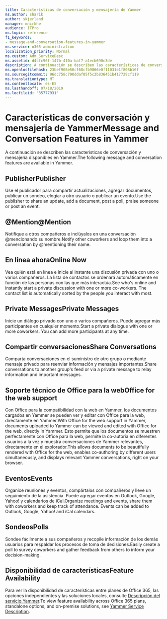 ```yaml
---
title: Características de conversación y mensajería de Yammer
ms.author: sharik
author: skjerland
manager: mnirkhe
audience: ITPro
ms.topic: reference
f1_keywords:
- message-and-conversation-features-in-yammer
ms.service: o365-administration
localization_priority: Normal
ms.custom: Adm_ServiceDesc
ms.assetid: d4cfc96f-147b-410a-baf7-a1ecb690c3de
description: A continuación se describen las características de conversación y mensajería disponibles en Yammer.
ms.openlocfilehash: 23bef908e50cf68cfb9866e0f11031e1f808b16f
ms.sourcegitcommit: 96dc758c790ddaf05f5c2b836451b417729cf119
ms.translationtype: MT
ms.contentlocale: es-ES
ms.lasthandoff: 07/18/2019
ms.locfileid: "35777931"
---
```

# <a name="message-and-conversation-features-in-yammer"></a><span data-ttu-id="867ae-103">Características de conversación y mensajería de Yammer</span><span class="sxs-lookup"><span data-stu-id="867ae-103">Message and Conversation Features in Yammer</span></span>

<span data-ttu-id="867ae-104">A continuación se describen las características de conversación y mensajería disponibles en Yammer.</span><span class="sxs-lookup"><span data-stu-id="867ae-104">The following message and conversation features are available in Yammer.</span></span>
  
## <a name="publisher"></a><span data-ttu-id="867ae-105">Publisher</span><span class="sxs-lookup"><span data-stu-id="867ae-105">Publisher</span></span>
<span data-ttu-id="867ae-106"><a name="bkmk_Publisher"> </a></span><span class="sxs-lookup"><span data-stu-id="867ae-106"></span></span>

<span data-ttu-id="867ae-107">Use el publicador para compartir actualizaciones, agregar documentos, publicar un sondeo, elogiar a otro usuario o publicar un evento.</span><span class="sxs-lookup"><span data-stu-id="867ae-107">Use the publisher to share an update, add a document, post a poll, praise someone or post an event.</span></span>
  
## <a name="mention"></a><span data-ttu-id="867ae-108">@Mention</span><span class="sxs-lookup"><span data-stu-id="867ae-108">@Mention</span></span>
<span data-ttu-id="867ae-109"><a name="bkmk_AtMention"> </a></span><span class="sxs-lookup"><span data-stu-id="867ae-109"></span></span>

<span data-ttu-id="867ae-110">Notifique a otros compañeros e inclúyalos en una conversación @mencionando su nombre.</span><span class="sxs-lookup"><span data-stu-id="867ae-110">Notify other coworkers and loop them into a conversation by @mentioning their name.</span></span>
  
## <a name="online-now"></a><span data-ttu-id="867ae-111">En línea ahora</span><span class="sxs-lookup"><span data-stu-id="867ae-111">Online Now</span></span>
<span data-ttu-id="867ae-112"><a name="bkmk_OnlineNow"> </a></span><span class="sxs-lookup"><span data-stu-id="867ae-112"></span></span>

<span data-ttu-id="867ae-p101">Vea quién está en línea e inicie al instante una discusión privada con uno o varios compañeros. La lista de contactos se ordenará automáticamente en función de las personas con las que más interactúa.</span><span class="sxs-lookup"><span data-stu-id="867ae-p101">See who's online and instantly start a private discussion with one or more co-workers. The contact list is automatically sorted by the people you interact with most.</span></span>
  
## <a name="private-messages"></a><span data-ttu-id="867ae-115">Private Messages</span><span class="sxs-lookup"><span data-stu-id="867ae-115">Private Messages</span></span>
<span data-ttu-id="867ae-116"><a name="bkmk_PrivateMessages"> </a></span><span class="sxs-lookup"><span data-stu-id="867ae-116"></span></span>

<span data-ttu-id="867ae-p102">Inicie un diálogo privado con uno o varios compañeros. Puede agregar más participantes en cualquier momento.</span><span class="sxs-lookup"><span data-stu-id="867ae-p102">Start a private dialogue with one or more coworkers. You can add more participants at any time.</span></span>
  
## <a name="share-conversations"></a><span data-ttu-id="867ae-119">Compartir conversaciones</span><span class="sxs-lookup"><span data-stu-id="867ae-119">Share Conversations</span></span>
<span data-ttu-id="867ae-120"><a name="bkmk_ShareConversations"> </a></span><span class="sxs-lookup"><span data-stu-id="867ae-120"></span></span>

<span data-ttu-id="867ae-121">Comparta conversaciones en el suministro de otro grupo o mediante mensaje privado para reenviar información y mensajes importantes.</span><span class="sxs-lookup"><span data-stu-id="867ae-121">Share conversations to another group's feed or via a private message to relay information and important messages.</span></span>
  
## <a name="office-for-the-web-support"></a><span data-ttu-id="867ae-122">Soporte técnico de Office para la web</span><span class="sxs-lookup"><span data-stu-id="867ae-122">Office for the web support</span></span>
<span data-ttu-id="867ae-123"><a name="bkmk_ShareConversations"> </a></span><span class="sxs-lookup"><span data-stu-id="867ae-123"></span></span>

<span data-ttu-id="867ae-124">Con Office para la compatibilidad con la web en Yammer, los documentos cargados en Yammer se pueden ver y editar con Office para la web, directamente en Yammer.</span><span class="sxs-lookup"><span data-stu-id="867ae-124">With Office for the web support in Yammer, documents uploaded to Yammer can be viewed and edited with Office for the web, directly in Yammer.</span></span> <span data-ttu-id="867ae-125">Esto permite que los documentos se muestren perfectamente con Office para la web, permite la co-autoría en diferentes usuarios a la vez y muestra conversaciones de Yammer relevantes, directamente en el explorador.</span><span class="sxs-lookup"><span data-stu-id="867ae-125">This allows documents to be beautifully rendered with Office for the web, enables co-authoring by different users simultaneously, and displays relevant Yammer conversations, right on your browser.</span></span>
  
## <a name="events"></a><span data-ttu-id="867ae-126">Eventos</span><span class="sxs-lookup"><span data-stu-id="867ae-126">Events</span></span>
<span data-ttu-id="867ae-127"><a name="bkmk_Events"> </a></span><span class="sxs-lookup"><span data-stu-id="867ae-127"></span></span>

<span data-ttu-id="867ae-p104">Organice reuniones y eventos, compártalos con compañeros y lleve un seguimiento de la asistencia. Puede agregar eventos en Outlook, Google, Yahoo! y calendarios de iCal.</span><span class="sxs-lookup"><span data-stu-id="867ae-p104">Organize meetings and events, share them with coworkers and keep track of attendance. Events can be added to Outlook, Google, Yahoo! and iCal calendars.</span></span>
  
## <a name="polls"></a><span data-ttu-id="867ae-131">Sondeos</span><span class="sxs-lookup"><span data-stu-id="867ae-131">Polls</span></span>
<span data-ttu-id="867ae-132"><a name="bkmk_Polls"> </a></span><span class="sxs-lookup"><span data-stu-id="867ae-132"></span></span>

<span data-ttu-id="867ae-133">Sondee fácilmente a sus compañeros y recopile información de los demás usuarios para respaldar los procesos de toma de decisiones.</span><span class="sxs-lookup"><span data-stu-id="867ae-133">Easily create a poll to survey coworkers and gather feedback from others to inform your decision-making.</span></span>
  
## <a name="feature-availability"></a><span data-ttu-id="867ae-134">Disponibilidad de características</span><span class="sxs-lookup"><span data-stu-id="867ae-134">Feature Availability</span></span>
<span data-ttu-id="867ae-135"><a name="bkmk_Polls"> </a></span><span class="sxs-lookup"><span data-stu-id="867ae-135"></span></span>

<span data-ttu-id="867ae-136">Para ver la disponibilidad de características entre planes de Office 365, las opciones independientes y las soluciones locales, consulte [Descripción del servicio Yammer](yammer-service-description.md).</span><span class="sxs-lookup"><span data-stu-id="867ae-136">To view feature availability across Office 365 plans, standalone options, and on-premise solutions, see [Yammer Service Description](yammer-service-description.md).</span></span>
  

